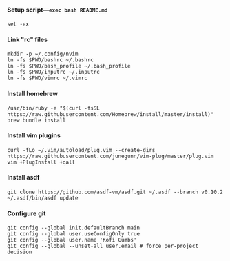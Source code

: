 #### Setup script—`exec bash README.md`

    set -ex

#### Link "rc" files

    mkdir -p ~/.config/nvim
    ln -fs $PWD/bashrc ~/.bashrc
    ln -fs $PWD/bash_profile ~/.bash_profile
    ln -fs $PWD/inputrc ~/.inputrc
    ln -fs $PWD/vimrc ~/.vimrc

#### Install homebrew

    /usr/bin/ruby -e "$(curl -fsSL https://raw.githubusercontent.com/Homebrew/install/master/install)"
    brew bundle install

#### Install vim plugins

    curl -fLo ~/.vim/autoload/plug.vim --create-dirs https://raw.githubusercontent.com/junegunn/vim-plug/master/plug.vim
    vim +PlugInstall +qall

#### Install asdf

    git clone https://github.com/asdf-vm/asdf.git ~/.asdf --branch v0.10.2
    ~/.asdf/bin/asdf update

#### Configure git

    git config --global init.defaultBranch main
    git config --global user.useConfigOnly true
    git config --global user.name 'Kofi Gumbs'
    git config --global --unset-all user.email # force per-project decision
